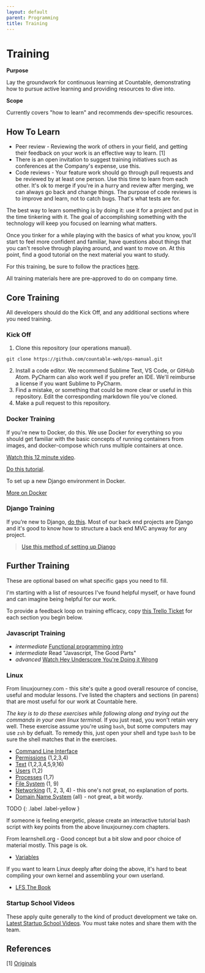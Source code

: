 ```yaml
---
layout: default
parent: Programming
title: Training
---
```


# Training

**Purpose**

Lay the groundwork for continuous learning at Countable, demonstrating
how to pursue active learning and providing resources to dive into.

**Scope**

Currently covers "how to learn" and recommends dev-specific resources.

## How To Learn

  - Peer review - Reviewing the work of others in your field, and
    getting their feedback on your work is an effective way to learn.
    \[1\]
  - There is an open invitation to suggest training initiatives such as
    conferences at the Company's expense, use this.
  - Code reviews - Your feature work should go through pull requests and
    be reviewed by at least one person. Use this time to learn from each
    other. It's ok to merge if you're in a hurry and review after
    merging, we can always go back and change things. The purpose of
    code reviews is to improve and learn, not to catch bugs. That's what
    tests are for.

The best way to learn something is by doing it: use it for a project and
put in the time tinkering with it. The goal of accomplishing something
with the technology will keep you focused on learning what matters.

Once you tinker for a while playing with the basics of what you know,
you'll start to feel more confident and familiar, have questions about
things that you can't resolve through playing around, and want to move
on. At this point, find a good tutorial on the next material you want to
study.

For this training, be sure to follow the practices
[here](PROGRAMMING.md).

All training materials here are pre-approved to do on company time.

## Core Training

All developers should do the Kick Off, and any additional sections where
you need training.

### Kick Off

1.  Clone this repository (our operations manual).

<!-- end list -->

    git clone https://github.com/countable-web/ops-manual.git

2.  Install a code editor. We recommend Sublime Text, VS Code, or GitHub
    Atom. PyCharm can also work well if you prefer an IDE. We'll
    reimburse a license if you want Sublime to PyCharm.
3.  Find a mistake, or something that could be more clear or useful in
    this repository. Edit the corresponding markdown file you've cloned.
4.  Make a pull request to this repository.

### Docker Training

If you're new to Docker, do this. We use Docker for everything so you
should get familiar with the basic concepts of running containers from
images, and docker-compose which runs multiple containers at once.

[Watch this 12 minute video](https://hackr.io/tutorial/learn-docker-in-12-minutes).

[Do this tutorial](https://docs.docker.com/compose/django/).

To set up a new Django environment in Docker.

[More on Docker](../../devops/DOCKER/)

### Django Training

If you’re new to Django, [do this](https://docs.djangoproject.com/en/1.11/intro/tutorial01/). Most of our back end projects are Django and it's good to know how to structure
a back end MVC anyway for any project.

> [Use this method of setting up Django](https://docs.docker.com/compose/django/)

## Further Training

These are optional based on what specific gaps you need to fill.

I'm starting with a list of resources I've found helpful myself, or have
found and can imagine being helpful for our work.

To provide a feedback loop on training efficacy, copy [this Trello Ticket](https://trello.com/c/rUsXiFoO/3-training-session-tracker-replace-title)
for each section you begin below.

### Javascript Training

  - *intermediate* [Functional programming intro](http://reactivex.io/learnrx/)
  - *intermediate* Read "Javascript, The Good Parts"
  - *advanced* [Watch Hey Underscore You're Doing it Wrong](https://www.youtube.com/watch?v=m3svKOdZijA/)

### Linux

From linuxjourney.com - this site's quite a good overall resource of
concise, useful and modular lessons. I've listed the chapters and
sections (in parens) that are most useful for our work at Countable
here.

*The key is to do these exercises while following along and trying out
the commands in your own linux terminal.* If you just read, you won't
retain very well. These exercise assume you're using `bash`, but some
computers may use `zsh` by defualt. To remedy this, just open your shell
and type `bash` to be sure the shell matches that in the exercises.

  - [Command Line Interface](https://linuxjourney.com/lesson/the-shell)
  - [Permissions](https://linuxjourney.com/lesson/file-permissions)
    (1,2,3,4)
  - [Text](https://linuxjourney.com/lesson/stdout-standard-out-redirect#)
    (1,2,3,4,5,9,16)
  - [Users](https://linuxjourney.com/lesson/users-and-groups) (1,2)
  - [Processes](https://linuxjourney.com/lesson/monitor-processes-ps-command)
    (1,7)
  - [File System](https://linuxjourney.com/lesson/filesystem-hierarchy)
    (1, 9)
  - [Networking](https://linuxjourney.com/lesson/network-basics) (1, 2,
    3, 4) - this one's not great, no explanation of ports.
  - [Domain Name System](https://linuxjourney.com/lesson/what-is-dns)
    (all) - not great, a bit wordy.

TODO
{: .label .label-yellow }

If someone is feeling energetic, please create an interactive
tutorial bash script with key points from the above linuxjourney.com
chapters.

From learnshell.org - Good concept but a bit slow and poor choice of
material mostly. This page is ok.

  - [Variables](https://www.learnshell.org/en/Variables)

If you want to learn Linux deeply after doing the above, it's hard to
beat compiling your own kernel and assembling your own userland.

  - [LFS The Book](http://www.linuxfromscratch.org/lfs/view/stable/)

### Startup School Videos

These apply quite generally to the kind of product development we take
on. [Latest Startup School Videos](https://www.startupschool.org/latest). You must take notes and
share them with the team.

## References

\[1\]
[Originals](https://www.amazon.ca/Originals-How-Non-Conformists-Move-World/dp/0525429565)
